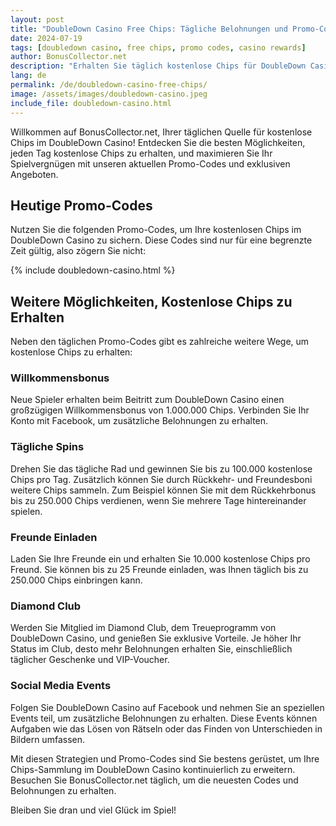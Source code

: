 ```yaml
---
layout: post
title: "DoubleDown Casino Free Chips: Tägliche Belohnungen und Promo-Codes"
date: 2024-07-19
tags: [doubledown casino, free chips, promo codes, casino rewards]
author: BonusCollector.net
description: "Erhalten Sie täglich kostenlose Chips für DoubleDown Casino mit unseren exklusiven Promo-Codes und Belohnungen."
lang: de
permalink: /de/doubledown-casino-free-chips/
image: /assets/images/doubledown-casino.jpeg
include_file: doubledown-casino.html
---
```


Willkommen auf BonusCollector.net, Ihrer täglichen Quelle für kostenlose Chips im DoubleDown Casino! Entdecken Sie die besten Möglichkeiten, jeden Tag kostenlose Chips zu erhalten, und maximieren Sie Ihr Spielvergnügen mit unseren aktuellen Promo-Codes und exklusiven Angeboten.

## Heutige Promo-Codes

Nutzen Sie die folgenden Promo-Codes, um Ihre kostenlosen Chips im DoubleDown Casino zu sichern. Diese Codes sind nur für eine begrenzte Zeit gültig, also zögern Sie nicht:

{% include doubledown-casino.html %}

## Weitere Möglichkeiten, Kostenlose Chips zu Erhalten

Neben den täglichen Promo-Codes gibt es zahlreiche weitere Wege, um kostenlose Chips zu erhalten:

### Willkommensbonus

Neue Spieler erhalten beim Beitritt zum DoubleDown Casino einen großzügigen Willkommensbonus von 1.000.000 Chips. Verbinden Sie Ihr Konto mit Facebook, um zusätzliche Belohnungen zu erhalten.

### Tägliche Spins

Drehen Sie das tägliche Rad und gewinnen Sie bis zu 100.000 kostenlose Chips pro Tag. Zusätzlich können Sie durch Rückkehr- und Freundesboni weitere Chips sammeln. Zum Beispiel können Sie mit dem Rückkehrbonus bis zu 250.000 Chips verdienen, wenn Sie mehrere Tage hintereinander spielen.

### Freunde Einladen

Laden Sie Ihre Freunde ein und erhalten Sie 10.000 kostenlose Chips pro Freund. Sie können bis zu 25 Freunde einladen, was Ihnen täglich bis zu 250.000 Chips einbringen kann.

### Diamond Club

Werden Sie Mitglied im Diamond Club, dem Treueprogramm von DoubleDown Casino, und genießen Sie exklusive Vorteile. Je höher Ihr Status im Club, desto mehr Belohnungen erhalten Sie, einschließlich täglicher Geschenke und VIP-Voucher.

### Social Media Events

Folgen Sie DoubleDown Casino auf Facebook und nehmen Sie an speziellen Events teil, um zusätzliche Belohnungen zu erhalten. Diese Events können Aufgaben wie das Lösen von Rätseln oder das Finden von Unterschieden in Bildern umfassen.

Mit diesen Strategien und Promo-Codes sind Sie bestens gerüstet, um Ihre Chips-Sammlung im DoubleDown Casino kontinuierlich zu erweitern. Besuchen Sie BonusCollector.net täglich, um die neuesten Codes und Belohnungen zu erhalten.

Bleiben Sie dran und viel Glück im Spiel!